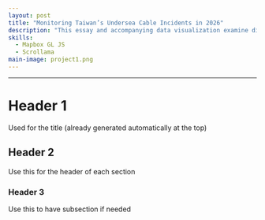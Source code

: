 ```yaml
---
layout: post
title: "Monitoring Taiwan’s Undersea Cable Incidents in 2026"
description: "This essay and accompanying data visualization examine disturbances in Taiwan’s undersea internet cable network. Using Taiwanese government reports, local media, and English-language sources, the project compiles a database of incidents and analyzes their potential geopolitical implications. The visualization highlights patterns in location, timing, and suspected causes."
skills:
  - Mapbox GL JS
  - Scrollama
main-image: project1.png
---
```


---
# Header 1 
Used for the title (already generated automatically at the top)
## Header 2  
Use this for the header of each section
### Header 3 
Use this to have subsection if needed
